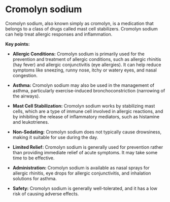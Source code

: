 # Cromolyn sodium

Cromolyn sodium, also known simply as cromolyn, is a medication that belongs to a class of drugs called mast cell stabilizers. Cromolyn sodium can help treat allergic responses and inflammation.

**Key points:**

* **Allergic Conditions:** Cromolyn sodium is primarily used for the prevention and treatment of allergic conditions, such as allergic rhinitis (hay fever) and allergic conjunctivitis (eye allergies). It can help reduce symptoms like sneezing, runny nose, itchy or watery eyes, and nasal congestion.

* **Asthma:** Cromolyn sodium may also be used in the management of asthma, particularly exercise-induced bronchoconstriction (narrowing of the airways).

* **Mast Cell Stabilization:** Cromolyn sodium works by stabilizing mast cells, which are a type of immune cell involved in allergic reactions, and by inhibiting the release of inflammatory mediators, such as histamine and leukotrienes.

* **Non-Sedating:** Cromolyn sodium does not typically cause drowsiness, making it suitable for use during the day.

* **Limited Relief:** Cromolyn sodium is generally used for prevention rather than providing immediate relief of acute symptoms. It may take some time to be effective.

* **Administration:** Cromolyn sodium is available as nasal sprays for allergic rhinitis, eye drops for allergic conjunctivitis, and inhalation solutions for asthma. 

* **Safety:** Cromolyn sodium is generally well-tolerated, and it has a low risk of causing adverse effects.
